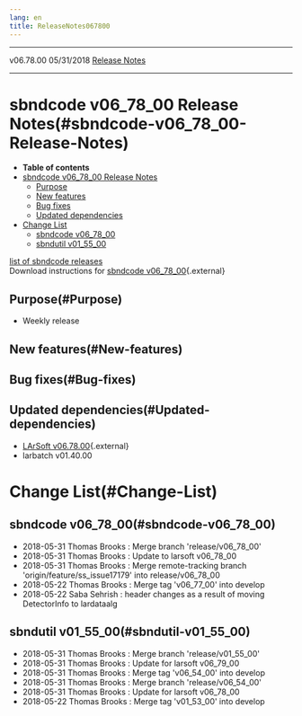 ```yaml
---
lang: en
title: ReleaseNotes067800
---
```


  ----------- ------------ -- -- ------------------------------------------------------
  v06.78.00   05/31/2018         [Release Notes](ReleaseNotes067800.html)
  ----------- ------------ -- -- ------------------------------------------------------



sbndcode v06\_78\_00 Release Notes(#sbndcode-v06_78_00-Release-Notes)
======================================================================================

-   **Table of contents**
-   [sbndcode v06\_78\_00 Release
    Notes](#sbndcode-v06_78_00-Release-Notes)
    -   [Purpose](#Purpose)
    -   [New features](#New-features)
    -   [Bug fixes](#Bug-fixes)
    -   [Updated dependencies](#Updated-dependencies)
-   [Change List](#Change-List)
    -   [sbndcode v06\_78\_00](#sbndcode-v06_78_00)
    -   [sbndutil v01\_55\_00](#sbndutil-v01_55_00)

[list of sbndcode
releases](List_of_SBND_code_releases.html)\
Download instructions for [sbndcode
v06\_78\_00](http://scisoft.fnal.gov/scisoft/bundles/sbnd/v06_78_00/sbndcode-v06_78_00.html){.external}



Purpose(#Purpose)
----------------------------------

-   Weekly release



New features(#New-features)
--------------------------------------------



Bug fixes(#Bug-fixes)
--------------------------------------



Updated dependencies(#Updated-dependencies)
------------------------------------------------------------

-   [LArSoft
    v06.78.00](https://cdcvs.fnal.gov/redmine/projects/larsoft/wiki/ReleaseNotes067800){.external}
-   larbatch v01.40.00



Change List(#Change-List)
==========================================



sbndcode v06\_78\_00(#sbndcode-v06_78_00)
----------------------------------------------------------

-   2018-05-31 Thomas Brooks : Merge branch \'release/v06\_78\_00\'
-   2018-05-31 Thomas Brooks : Update to larsoft v06\_78\_00
-   2018-05-31 Thomas Brooks : Merge remote-tracking branch
    \'origin/feature/ss\_issue17179\' into release/v06\_78\_00
-   2018-05-22 Thomas Brooks : Merge tag \'v06\_77\_00\' into develop
-   2018-05-22 Saba Sehrish : header changes as a result of moving
    DetectorInfo to lardataalg



sbndutil v01\_55\_00(#sbndutil-v01_55_00)
----------------------------------------------------------

-   2018-05-31 Thomas Brooks : Merge branch \'release/v01\_55\_00\'
-   2018-05-31 Thomas Brooks : Update for larsoft v06\_79\_00
-   2018-05-31 Thomas Brooks : Merge tag \'v06\_54\_00\' into develop
-   2018-05-31 Thomas Brooks : Merge branch \'release/v06\_54\_00\'
-   2018-05-31 Thomas Brooks : Update for larsoft v06\_78\_00
-   2018-05-22 Thomas Brooks : Merge tag \'v01\_53\_00\' into develop
